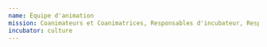 ```yaml
---
name: Équipe d'animation
mission: Coanimateurs et Coanimatrices, Responsables d'incubateur, Responsable tech, et membres transverses
incubator: culture
---
```

